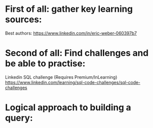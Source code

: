 
# First of all: gather key learning sources:

Best authors: https://www.linkedin.com/in/eric-weber-060397b7


# Second of all: Find challenges and be able to practise: 

Linkedin SQL challenge (Requires Premium/InLearning)
https://www.linkedin.com/learning/sql-code-challenges/sql-code-challenges

# Logical approach to building a query:
